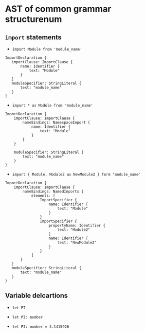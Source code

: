 # AST of common grammar structurenum

## `import` statements

* `import Module from 'module_name'`

```
ImportDeclaration {
   importClause: ImportClause {
       name: Identifier {
           text: "Module"
       }
   }
   moduleSpecifier: StringLiteral {
       text: "module_name"
   }
}
```

* `import * as Module from 'module_name'`

```
ImportDeclaration {
    importClause: ImportClause {
        nameBindings: NamespaceImport {
            name: Identifier {
                text: "Module"
            }
        }
    }

    moduleSpecifier: StringLiteral {
        text: "module_name"
    }
}
```

* `import { Module, Module2 as NewModule2 } form 'module_name'`

```
ImportDeclaration {
    importClause: ImportClause {
        nameBindings: NamedImports {
            elements: [
                ImportSpecifier {
                    name: Identifier {
                        text: "Module"
                    }
                }
                ImportSpecifier {
                    propertyName: Identifier {
                        text: "Module2"
                    }
                    name: Identifier {
                        text: "NewModule2"
                    }
                }
            ]
       }
   }
   moduleSpecifier: StringLiteral {
       text: "module_name"
   }
}
```

## Variable delcartions

* `let PI`

* `let PI: number`

* `let PI: number = 3.1415926`
